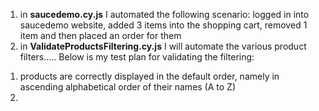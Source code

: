 1. in **saucedemo.cy.js** I automated the following scenario: logged in into saucedemo website, added 3 items into the shopping cart, removed 1 item and then placed an order for them
2. in **ValidateProductsFiltering.cy.js** I will automate the various product filters.....
Below is my test plan for validating the filtering:
  1) products are correctly displayed in the default order, namely in ascending alphabetical order of their names (A to Z)
  2)  
